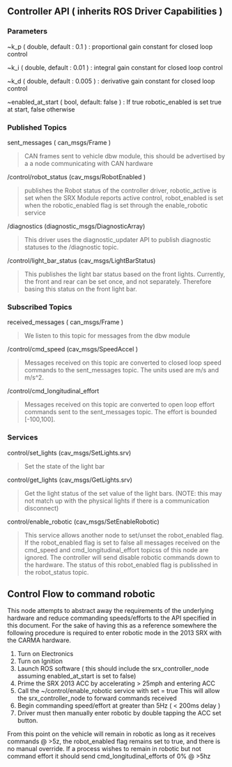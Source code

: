 Controller API ( inherits ROS Driver Capabilities )
-------------------
### Parameters
~k_p ( double, default : 0.1 )
: proportional gain constant for closed loop control

~k_i ( double, default : 0.01 )
: integral gain constant for closed loop control

~k_d ( double, default : 0.005 )
: derivative gain constant for closed loop control

~enabled_at_start ( bool, default: false )
: If true robotic_enabled is set true at start, false otherwise

### Published Topics
sent_messages ( can_msgs/Frame )
> CAN frames sent to vehicle dbw module, this should be advertised by a a node communicating with CAN hardware

/control/robot_status (cav_msgs/RobotEnabled )
> publishes the Robot status of the controller driver, robotic_active is set when the SRX Module reports active control, robot_enabled is set when the robotic_enabled flag is set through the enable_robotic service

/diagnostics (diagnostic_msgs/DiagnosticArray)
> This driver uses the diagnostic_updater API to publish diagnostic statuses to the /diagnostic topic.

/control/light_bar_status (cav_msgs/LightBarStatus)
> This publishes the light bar status based on the front lights. Currently, the front and rear can be set once, and not separately. Therefore basing this status on the front light bar.

### Subscribed Topics
received_messages ( can_msgs/Frame )
> We listen to this topic for messages from the dbw module

/control/cmd_speed (cav_msgs/SpeedAccel )
> Messages received on this topic are converted to closed loop speed commands to the sent_messages topic. The units used are m/s and m/s^2.

/control/cmd_longitudinal_effort
> Messages received on this topic are converted to open loop effort commands sent to the sent_messages topic. The effort is bounded [-100,100].

### Services
control/set_lights (cav_msgs/SetLights.srv)
> Set the state of the light bar

control/get_lights (cav_msgs/GetLights.srv)
> Get the light status of the set value of the light bars. (NOTE: this may not match up with the physical lights if there is a communication disconnect)

control/enable_robotic (cav_msgs/SetEnableRobotic)
> This service allows another node to set/unset the robot_enabled flag. If the robot_enabled flag is set to false all messages received on the cmd_speed and cmd_longitudinal_effort topicss of this node are ignored. The controller will send disable robotic commands down to the hardware. The status of this robot_enabled flag is publisshed in the robot_status topic.


## Control Flow to command robotic

This node attempts to abstract away the requirements of the underlying hardware and reduce commanding speeds/efforts to the API specified in this document. For the sake of having this 
as a reference somewhere the following procedure is required to enter robotic mode in the 2013 SRX with the CARMA hardware.

1. Turn on Electronics
2. Turn on Ignition
3. Launch ROS software ( this should include the srx_controller_node assuming enabled_at_start is set to false) 
4. Prime the SRX 2013 ACC by accelerating > 25mph and entering ACC
5. Call the ~/control/enable_robotic service with set = true
	This will allow the srx_controller_node to forward commands received
6. Begin commanding speed/effort at greater than 5Hz ( < 200ms delay )
7. Driver must then manually enter robotic by double tapping the ACC set button.

From this point on the vehicle will remain in robotic as long as it receives commands @ >5z, the robot_enabled flag remains set to true, and there is no manual override. If a process wishes to remain in robotic but not command effort it should send cmd_longitudinal_efforts of 0% @ >5hz

 
